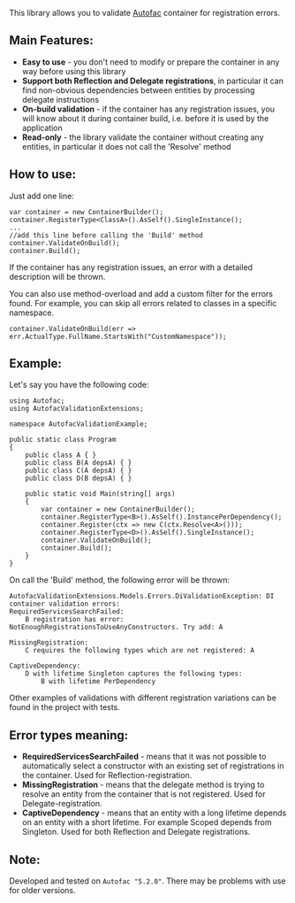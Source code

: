 This library allows you to validate [Autofac](https://github.com/autofac/Autofac) container for registration errors.

## Main Features:
* **Easy to use** - you don't need to modify or prepare the container in any way before using this library
* **Support both Reflection and Delegate registrations**, in particular it can find non-obvious dependencies between entities by processing delegate instructions
* **On-build validation** - if the container has any registration issues, you will know about it during container build, i.e. before it is used by the application
* **Read-only** - the library validate the container without creating any entities, in particular it does not call the 'Resolve' method

## How to use:
Just add one line:
```
var container = new ContainerBuilder();
container.RegisterType<ClassA>().AsSelf().SingleInstance();
...
//add this line before calling the 'Build' method
container.ValidateOnBuild();
container.Build();
```
If the container has any registration issues, an error with a detailed description will be thrown.

You can also use method-overload and add a custom filter for the errors found. For example, you can skip all errors related to classes in a specific namespace.
```
container.ValidateOnBuild(err => err.ActualType.FullName.StartsWith("CustomNamespace"));
```

## Example:
Let's say you have the following code:
```
using Autofac;
using AutofacValidationExtensions;

namespace AutofacValidationExample;

public static class Program
{
    public class A { }
    public class B(A depsA) { }
    public class C(A depsA) { }
    public class D(B depsA) { }
    
    public static void Main(string[] args)
    {
        var container = new ContainerBuilder();
        container.RegisterType<B>().AsSelf().InstancePerDependency();
        container.Register(ctx => new C(ctx.Resolve<A>()));
        container.RegisterType<D>().AsSelf().SingleInstance();
        container.ValidateOnBuild();
        container.Build();
    }  
}
```

On call the 'Build' method, the following error will be thrown:
```
AutofacValidationExtensions.Models.Errors.DiValidationException: DI container validation errors:
RequiredServicesSearchFailed:
	B registration has error: NotEnoughRegistrationsToUseAnyConstructors. Try add: A

MissingRegistration:
	C requires the following types which are not registered: A

CaptiveDependency:
	D with lifetime Singleton captures the following types:
		B with lifetime PerDependency
```
Other examples of validations with different registration variations can be found in the project with tests.

## Error types meaning:
* **RequiredServicesSearchFailed** - means that it was not possible to automatically select a constructor with an existing set of registrations in the container. Used for Reflection-registration.
* **MissingRegistration** - means that the delegate method is trying to resolve an entity from the container that is not registered. Used for Delegate-registration. 
* **CaptiveDependency** - means that an entity with a long lifetime depends on an entity with a short lifetime. For example Scoped depends from Singleton. Used for both Reflection and Delegate registrations. 

## Note:
Developed and tested on `Autofac "5.2.0"`. There may be problems with use for older versions.